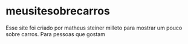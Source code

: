 # meusitesobrecarros
Esse site foi criado por matheus steiner milleto para mostrar um pouco sobre carros. Para pessoas que gostam 
